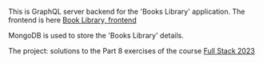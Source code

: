 This is GraphQL server backend for the 'Books Library' application. The frontend is here [Book Library, frontend]()

MongoDB is used to store the 'Books Library' details. 

The project: solutions to the Part 8 exercises of the course 
[Full Stack 2023](https://fullstackopen.com/en/part8)